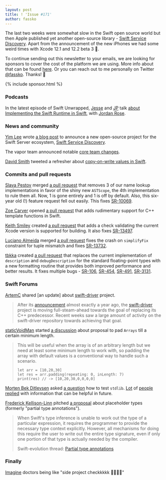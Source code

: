 ```yaml
---
layout: post
title: ! 'Issue #171'
author: fassko
---
```


The last two weeks were somewhat slow in the Swift open source world but then Apple published yet another open-source library - [Swift Service Discovery](https://github.com/apple/swift-service-discovery). Apart from the announcement of the new iPhones we had some weird times with Xcode 12.1 and 12.2 beta 3 🤔.

To continue sending out this newsletter to your emails, we are looking for sponsors to cover the cost of the platform we are using. More info about that can be found [here](https://swiftweeklybrief.com/sponsorship/). Or you can reach out to me personally on Twitter [@fassko](https://twitter.com/fassko). Thanks! 🙏

<!--excerpt-->

{% include sponsor.html %}

### Podcasts

In the latest episode of Swift Unwrapped, [Jesse](https://twitter.com/jesse_squires)
and [JP](https://twitter.com/simjp) talk [about
Implementing the Swift Runtime in Swift](https://spec.fm/podcasts/swift-unwrapped/1DMLbJg5), with [Jordan Rose](https://twitter.com/UINT_MIN).

### News and community

[Yim Lee](https://github.com/yim-lee/) wrote [a blog post](https://swift.org/blog/swift-service-discovery/) to announce a new open-source project for the Swift Server ecosystem, [Swift Service Discovery](https://github.com/apple/swift-service-discovery).

The vapor team announced notable [core team changes](https://github.com/vapor/vapor/issues/2507).

[David Smith](https://twitter.com/Catfish_Man) tweeted a refresher about [copy-on-write values in Swift](https://twitter.com/Catfish_Man/status/1318448928048623616).

### Commits and pull requests

[Slava Pestov](https://github.com/slavapestov) merged [a pull request](https://github.com/apple/swift/pull/34246) that removes 3 of our name lookup implementations in favor of the shiny new `ASTScope`, the 4th implementation to rule them all. Now, 1 is gone entirely and 1 is off by default. Also, this six-year old (!) feature request fell out easily. This fixes [SR-10069](https://bugs.swift.org/browse/SR-10069).

[Zoe Carver](https://github.com/zoecarver) opened [a pull request](https://github.com/apple/swift/pull/33053) that adds rudimentary support for C++ template functions in Swift.

[Keith Smiley](https://github.com/keith) created [a pull request](https://github.com/apple/swift/pull/34227) that adds a check validating the current Xcode version is supported for building. It also fixes [SR-13497](https://bugs.swift.org/browse/SR-13497).

[Luciano Almeida](https://github.com/LucianoPAlmeida) merged [a pull request](https://github.com/apple/swift/pull/34330) fixes the crash on `simplifyFix` constraint for tuple mismatch and fixes [SR-13732](https://bugs.swift.org/browse/SR-13732).

[tbkka](https://github.com/tbkka) created [a pull request](https://github.com/apple/swift/pull/15474) that replaces the current implementation of `description` and
`debugDescription` for the standard floating-point types with a new
formatting routine that provides both improved performance and
better results. It fixes multiple bugs - [SR-106](https://bugs.swift.org/browse/SR-106), [SR-454](https://bugs.swift.org/browse/SR-454), [SR-491](https://bugs.swift.org/browse/SR-491), [SR-3131](https://bugs.swift.org/browse/SR-3131).

### Swift Forums

[ArtemC](https://forums.swift.org/u/artemc) shared [an update] about [swift-driver](https://github.com/apple/swift-driver) project.

> After its [announcement](https://forums.swift.org/t/new-project-announcement-swift-compiler-driver-reimplementation-in-swift/29696) almost exactly a year ago, the [swift-driver](https://github.com/apple/swift-driver) project is moving full-steam-ahead towards the goal of replacing its C++ predecessor. Recent weeks saw a large amount of activity on the swift-driver repository towards achieving that goal.

[staticVoidMan](https://forums.swift.org/u/staticvoidman) started [a discussion](https://forums.swift.org/t/padding-arrays/41041) about proposal to pad `Arrays` till a certain minimum length.

> This will be useful when the array is of an arbitrary length but we need at least some minimum length to work with, so padding the array with default values is a conventional way to handle such a scenario.
>
> ```
> let arr = [10,20,30]
> let res = arr.padding(repeating: 0, inLength: 7)
> print(res) // -> [10,20,30,0,0,0,0]
> ```

[Morten Bek Ditlevsen](https://forums.swift.org/u/morten_bek_ditlevsen) asked [a question](https://forums.swift.org/t/requesting-help-with-stdlib-testing/41198) how to test `stdlib`. [Lot](https://forums.swift.org/t/requesting-help-with-stdlib-testing/41198/2) of [people](https://forums.swift.org/t/requesting-help-with-stdlib-testing/41198/3) [replied](https://forums.swift.org/t/requesting-help-with-stdlib-testing/41198/6) with information that can be helpful in future.

[Frederick Kellison-Linn](https://forums.swift.org/u/jumhyn) pitched [a proposal](https://forums.swift.org/t/placeholder-types/41329) about placeholder types (formerly "partial type annotations").

> When Swift's type inference is unable to work out the type of a particular expression, it requires the programmer to provide the necessary type context explicitly. However, all mechanisms for doing this require the user to write out the entire type signature, even if only one portion of that type is actually needed by the compiler.
>
> Swift-evolution thread: [Partial type annotations](https://forums.swift.org/t/partial-type-annotations/41239)

### Finally

[Imagine](https://twitter.com/EmilyKager/status/1313303791186268160) doctors being like "side project checkkkkk 🥼😷👩‍⚕️"
